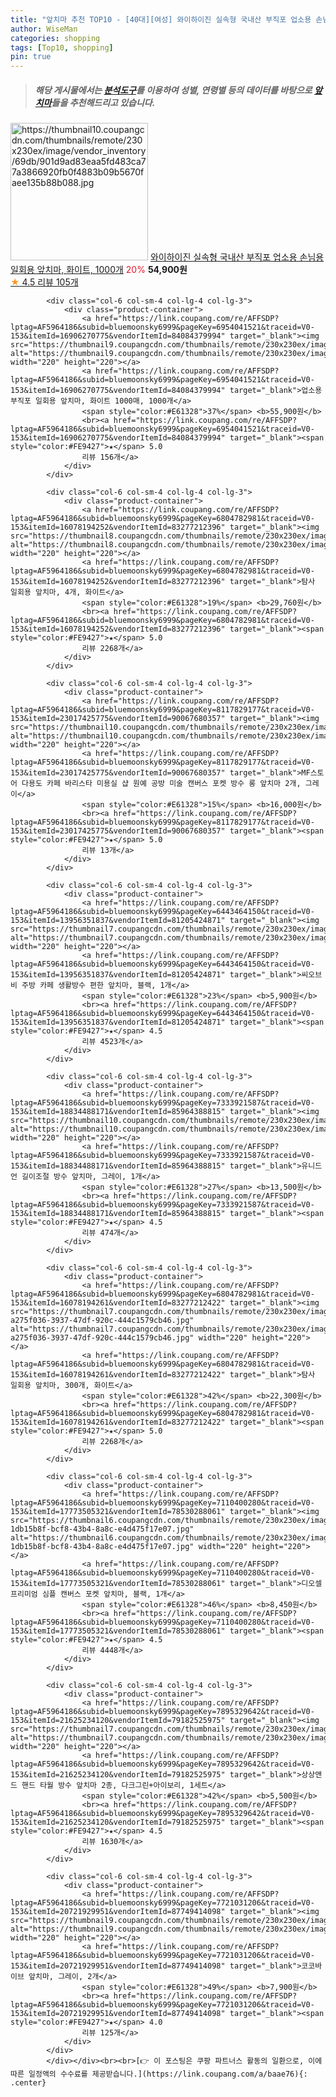 ```yaml
---
title: "앞치마 추천 TOP10 - [40대][여성] 와이하이진 실속형 국내산 부직포 업소용 손님용 일회용 앞치마, 화이트, 1000개"
author: WiseMan
categories: shopping
tags: [Top10, shopping]
pin: true
---
```


> ##### 해당 게시물에서는 [**분석도구**](https://itemscout.io/)를 이용하여 **성별**, **연령별** 등의 데이터를 바탕으로 [**앞치마**](https://link.coupang.com/a/baae76)들을 추천해드리고 있습니다.
<div class="container"><div class="row">
            <div class="col-6 col-sm-4 col-lg-4 col-lg-3">
                <div class="product-container">
                    <a href="https://link.coupang.com/re/AFFSDP?lptag=AF5964186&subid=bluemoonsky6999&pageKey=7688079598&traceid=V0-153&itemId=20552011899&vendorItemId=86985079389" target="_blank"><img src="https://thumbnail10.coupangcdn.com/thumbnails/remote/230x230ex/image/vendor_inventory/69db/901d9ad83eaa5fd483ca77a3866920fb0f4883b09b5670faee135b88b088.jpg" alt="https://thumbnail10.coupangcdn.com/thumbnails/remote/230x230ex/image/vendor_inventory/69db/901d9ad83eaa5fd483ca77a3866920fb0f4883b09b5670faee135b88b088.jpg" width="220" height="220"></a>
                    <a href="https://link.coupang.com/re/AFFSDP?lptag=AF5964186&subid=bluemoonsky6999&pageKey=7688079598&traceid=V0-153&itemId=20552011899&vendorItemId=86985079389" target="_blank">와이하이진 실속형 국내산 부직포 업소용 손님용 일회용 앞치마, 화이트, 1000개</a>
                    <span style="color:#E61328">20%</span> <b>54,900원</b>
                    <br><a href="https://link.coupang.com/re/AFFSDP?lptag=AF5964186&subid=bluemoonsky6999&pageKey=7688079598&traceid=V0-153&itemId=20552011899&vendorItemId=86985079389" target="_blank"><span style="color:#FE9427">★</span> 4.5
                    리뷰 105개</a>
                </div>
            </div>
            
            <div class="col-6 col-sm-4 col-lg-4 col-lg-3">
                <div class="product-container">
                    <a href="https://link.coupang.com/re/AFFSDP?lptag=AF5964186&subid=bluemoonsky6999&pageKey=6954041521&traceid=V0-153&itemId=16906270775&vendorItemId=84084379994" target="_blank"><img src="https://thumbnail9.coupangcdn.com/thumbnails/remote/230x230ex/image/vendor_inventory/b91a/4510153d69588d56855411f47611ef613ed92d31885222616fabbb233e65.jpg" alt="https://thumbnail9.coupangcdn.com/thumbnails/remote/230x230ex/image/vendor_inventory/b91a/4510153d69588d56855411f47611ef613ed92d31885222616fabbb233e65.jpg" width="220" height="220"></a>
                    <a href="https://link.coupang.com/re/AFFSDP?lptag=AF5964186&subid=bluemoonsky6999&pageKey=6954041521&traceid=V0-153&itemId=16906270775&vendorItemId=84084379994" target="_blank">업소용 부직포 일회용 앞치마, 화이트 1000매, 1000개</a>
                    <span style="color:#E61328">37%</span> <b>55,900원</b>
                    <br><a href="https://link.coupang.com/re/AFFSDP?lptag=AF5964186&subid=bluemoonsky6999&pageKey=6954041521&traceid=V0-153&itemId=16906270775&vendorItemId=84084379994" target="_blank"><span style="color:#FE9427">★</span> 5.0
                    리뷰 156개</a>
                </div>
            </div>
            
            <div class="col-6 col-sm-4 col-lg-4 col-lg-3">
                <div class="product-container">
                    <a href="https://link.coupang.com/re/AFFSDP?lptag=AF5964186&subid=bluemoonsky6999&pageKey=6804782981&traceid=V0-153&itemId=16078194252&vendorItemId=83277212396" target="_blank"><img src="https://thumbnail8.coupangcdn.com/thumbnails/remote/230x230ex/image/0820_amir_esrgan_inf80k_batch_2_max3k/9f5d/00b245038ee5f9d2e1f9344487ef98fbb4cc128a3ca380a87475ac3fbbc1.jpg" alt="https://thumbnail8.coupangcdn.com/thumbnails/remote/230x230ex/image/0820_amir_esrgan_inf80k_batch_2_max3k/9f5d/00b245038ee5f9d2e1f9344487ef98fbb4cc128a3ca380a87475ac3fbbc1.jpg" width="220" height="220"></a>
                    <a href="https://link.coupang.com/re/AFFSDP?lptag=AF5964186&subid=bluemoonsky6999&pageKey=6804782981&traceid=V0-153&itemId=16078194252&vendorItemId=83277212396" target="_blank">탐사 일회용 앞치마, 4개, 화이트</a>
                    <span style="color:#E61328">19%</span> <b>29,760원</b>
                    <br><a href="https://link.coupang.com/re/AFFSDP?lptag=AF5964186&subid=bluemoonsky6999&pageKey=6804782981&traceid=V0-153&itemId=16078194252&vendorItemId=83277212396" target="_blank"><span style="color:#FE9427">★</span> 5.0
                    리뷰 2268개</a>
                </div>
            </div>
            
            <div class="col-6 col-sm-4 col-lg-4 col-lg-3">
                <div class="product-container">
                    <a href="https://link.coupang.com/re/AFFSDP?lptag=AF5964186&subid=bluemoonsky6999&pageKey=8117829177&traceid=V0-153&itemId=23017425775&vendorItemId=90067680357" target="_blank"><img src="https://thumbnail10.coupangcdn.com/thumbnails/remote/230x230ex/image/vendor_inventory/0a6d/4b3d310addfafabaa80707a958e7fade402cc38aaa9c041f337c142d7296.jpg" alt="https://thumbnail10.coupangcdn.com/thumbnails/remote/230x230ex/image/vendor_inventory/0a6d/4b3d310addfafabaa80707a958e7fade402cc38aaa9c041f337c142d7296.jpg" width="220" height="220"></a>
                    <a href="https://link.coupang.com/re/AFFSDP?lptag=AF5964186&subid=bluemoonsky6999&pageKey=8117829177&traceid=V0-153&itemId=23017425775&vendorItemId=90067680357" target="_blank">MF스토어 다용도 카페 바리스타 미용실 샵 원예 공방 미술 캔버스 포켓 방수 롱 앞치마 2개, 그레이</a>
                    <span style="color:#E61328">15%</span> <b>16,000원</b>
                    <br><a href="https://link.coupang.com/re/AFFSDP?lptag=AF5964186&subid=bluemoonsky6999&pageKey=8117829177&traceid=V0-153&itemId=23017425775&vendorItemId=90067680357" target="_blank"><span style="color:#FE9427">★</span> 5.0
                    리뷰 13개</a>
                </div>
            </div>
            
            <div class="col-6 col-sm-4 col-lg-4 col-lg-3">
                <div class="product-container">
                    <a href="https://link.coupang.com/re/AFFSDP?lptag=AF5964186&subid=bluemoonsky6999&pageKey=6443464150&traceid=V0-153&itemId=13956351837&vendorItemId=81205424871" target="_blank"><img src="https://thumbnail7.coupangcdn.com/thumbnails/remote/230x230ex/image/0820_amir_esrgan_inf80k_batch_1_max3k/2537/f2dd1aa932a3e062d294c5460bed086560c4025777dfd69444667c1c667e.png" alt="https://thumbnail7.coupangcdn.com/thumbnails/remote/230x230ex/image/0820_amir_esrgan_inf80k_batch_1_max3k/2537/f2dd1aa932a3e062d294c5460bed086560c4025777dfd69444667c1c667e.png" width="220" height="220"></a>
                    <a href="https://link.coupang.com/re/AFFSDP?lptag=AF5964186&subid=bluemoonsky6999&pageKey=6443464150&traceid=V0-153&itemId=13956351837&vendorItemId=81205424871" target="_blank">씨오브비 주방 카페 생활방수 편한 앞치마, 블랙, 1개</a>
                    <span style="color:#E61328">23%</span> <b>5,900원</b>
                    <br><a href="https://link.coupang.com/re/AFFSDP?lptag=AF5964186&subid=bluemoonsky6999&pageKey=6443464150&traceid=V0-153&itemId=13956351837&vendorItemId=81205424871" target="_blank"><span style="color:#FE9427">★</span> 4.5
                    리뷰 4523개</a>
                </div>
            </div>
            
            <div class="col-6 col-sm-4 col-lg-4 col-lg-3">
                <div class="product-container">
                    <a href="https://link.coupang.com/re/AFFSDP?lptag=AF5964186&subid=bluemoonsky6999&pageKey=7333921587&traceid=V0-153&itemId=18834488171&vendorItemId=85964388815" target="_blank"><img src="https://thumbnail10.coupangcdn.com/thumbnails/remote/230x230ex/image/vendor_inventory/7a55/cd683d681dcb50585e79f5443f78626b347fac8111e28fa034b43fd0a688.jpg" alt="https://thumbnail10.coupangcdn.com/thumbnails/remote/230x230ex/image/vendor_inventory/7a55/cd683d681dcb50585e79f5443f78626b347fac8111e28fa034b43fd0a688.jpg" width="220" height="220"></a>
                    <a href="https://link.coupang.com/re/AFFSDP?lptag=AF5964186&subid=bluemoonsky6999&pageKey=7333921587&traceid=V0-153&itemId=18834488171&vendorItemId=85964388815" target="_blank">유니드언 길이조절 방수 앞치마, 그레이, 1개</a>
                    <span style="color:#E61328">27%</span> <b>13,500원</b>
                    <br><a href="https://link.coupang.com/re/AFFSDP?lptag=AF5964186&subid=bluemoonsky6999&pageKey=7333921587&traceid=V0-153&itemId=18834488171&vendorItemId=85964388815" target="_blank"><span style="color:#FE9427">★</span> 4.5
                    리뷰 474개</a>
                </div>
            </div>
            
            <div class="col-6 col-sm-4 col-lg-4 col-lg-3">
                <div class="product-container">
                    <a href="https://link.coupang.com/re/AFFSDP?lptag=AF5964186&subid=bluemoonsky6999&pageKey=6804782981&traceid=V0-153&itemId=16078194261&vendorItemId=83277212422" target="_blank"><img src="https://thumbnail7.coupangcdn.com/thumbnails/remote/230x230ex/image/retail/images/3493272463514773-a275f036-3937-47df-920c-444c1579cb46.jpg" alt="https://thumbnail7.coupangcdn.com/thumbnails/remote/230x230ex/image/retail/images/3493272463514773-a275f036-3937-47df-920c-444c1579cb46.jpg" width="220" height="220"></a>
                    <a href="https://link.coupang.com/re/AFFSDP?lptag=AF5964186&subid=bluemoonsky6999&pageKey=6804782981&traceid=V0-153&itemId=16078194261&vendorItemId=83277212422" target="_blank">탐사 일회용 앞치마, 300개, 화이트</a>
                    <span style="color:#E61328">42%</span> <b>22,300원</b>
                    <br><a href="https://link.coupang.com/re/AFFSDP?lptag=AF5964186&subid=bluemoonsky6999&pageKey=6804782981&traceid=V0-153&itemId=16078194261&vendorItemId=83277212422" target="_blank"><span style="color:#FE9427">★</span> 5.0
                    리뷰 2268개</a>
                </div>
            </div>
            
            <div class="col-6 col-sm-4 col-lg-4 col-lg-3">
                <div class="product-container">
                    <a href="https://link.coupang.com/re/AFFSDP?lptag=AF5964186&subid=bluemoonsky6999&pageKey=7110400280&traceid=V0-153&itemId=17773505321&vendorItemId=78530288061" target="_blank"><img src="https://thumbnail6.coupangcdn.com/thumbnails/remote/230x230ex/image/retail/images/1276125106401077-1db15b8f-bcf8-43b4-8a8c-e4d475f17e07.jpg" alt="https://thumbnail6.coupangcdn.com/thumbnails/remote/230x230ex/image/retail/images/1276125106401077-1db15b8f-bcf8-43b4-8a8c-e4d475f17e07.jpg" width="220" height="220"></a>
                    <a href="https://link.coupang.com/re/AFFSDP?lptag=AF5964186&subid=bluemoonsky6999&pageKey=7110400280&traceid=V0-153&itemId=17773505321&vendorItemId=78530288061" target="_blank">디오셀 프리미엄 심플 캔버스 포켓 앞치마, 블랙, 1개</a>
                    <span style="color:#E61328">46%</span> <b>8,450원</b>
                    <br><a href="https://link.coupang.com/re/AFFSDP?lptag=AF5964186&subid=bluemoonsky6999&pageKey=7110400280&traceid=V0-153&itemId=17773505321&vendorItemId=78530288061" target="_blank"><span style="color:#FE9427">★</span> 4.5
                    리뷰 4448개</a>
                </div>
            </div>
            
            <div class="col-6 col-sm-4 col-lg-4 col-lg-3">
                <div class="product-container">
                    <a href="https://link.coupang.com/re/AFFSDP?lptag=AF5964186&subid=bluemoonsky6999&pageKey=7895329642&traceid=V0-153&itemId=21625234120&vendorItemId=79182525975" target="_blank"><img src="https://thumbnail7.coupangcdn.com/thumbnails/remote/230x230ex/image/0820_amir_esrgan_inf80k_batch_3_max3k/4495/170f208bb473aa0a60475e1a6a976b6b4fdcdde4ae842048f111fd377e32.jpg" alt="https://thumbnail7.coupangcdn.com/thumbnails/remote/230x230ex/image/0820_amir_esrgan_inf80k_batch_3_max3k/4495/170f208bb473aa0a60475e1a6a976b6b4fdcdde4ae842048f111fd377e32.jpg" width="220" height="220"></a>
                    <a href="https://link.coupang.com/re/AFFSDP?lptag=AF5964186&subid=bluemoonsky6999&pageKey=7895329642&traceid=V0-153&itemId=21625234120&vendorItemId=79182525975" target="_blank">상상앤드 핸드 타월 방수 앞치마 2종, 다크그린+아이보리, 1세트</a>
                    <span style="color:#E61328">42%</span> <b>5,500원</b>
                    <br><a href="https://link.coupang.com/re/AFFSDP?lptag=AF5964186&subid=bluemoonsky6999&pageKey=7895329642&traceid=V0-153&itemId=21625234120&vendorItemId=79182525975" target="_blank"><span style="color:#FE9427">★</span> 4.5
                    리뷰 1630개</a>
                </div>
            </div>
            
            <div class="col-6 col-sm-4 col-lg-4 col-lg-3">
                <div class="product-container">
                    <a href="https://link.coupang.com/re/AFFSDP?lptag=AF5964186&subid=bluemoonsky6999&pageKey=7721031206&traceid=V0-153&itemId=20721929951&vendorItemId=87749414098" target="_blank"><img src="https://thumbnail9.coupangcdn.com/thumbnails/remote/230x230ex/image/vendor_inventory/26d9/d858a4cf6437ba785ba60ff152f83490d0ef49394986fa6b13d549891c6a.jpg" alt="https://thumbnail9.coupangcdn.com/thumbnails/remote/230x230ex/image/vendor_inventory/26d9/d858a4cf6437ba785ba60ff152f83490d0ef49394986fa6b13d549891c6a.jpg" width="220" height="220"></a>
                    <a href="https://link.coupang.com/re/AFFSDP?lptag=AF5964186&subid=bluemoonsky6999&pageKey=7721031206&traceid=V0-153&itemId=20721929951&vendorItemId=87749414098" target="_blank">코코바이브 앞치마, 그레이, 2개</a>
                    <span style="color:#E61328">49%</span> <b>7,900원</b>
                    <br><a href="https://link.coupang.com/re/AFFSDP?lptag=AF5964186&subid=bluemoonsky6999&pageKey=7721031206&traceid=V0-153&itemId=20721929951&vendorItemId=87749414098" target="_blank"><span style="color:#FE9427">★</span> 4.0
                    리뷰 125개</a>
                </div>
            </div>
            </div></div><br><br>[👉 이 포스팅은 쿠팡 파트너스 활동의 일환으로, 이에 따른 일정액의 수수료를 제공받습니다.](https://link.coupang.com/a/baae76){: .center}